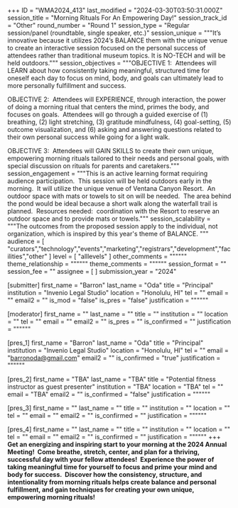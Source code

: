 +++
ID = "WMA2024_413"
last_modified = "2024-03-30T03:50:31.000Z"
session_title = "Morning Rituals For An Empowering Day!"
session_track_id = "Other"
round_number = "Round 1"
session_type = "Regular session/panel (roundtable, single speaker, etc.)"
session_unique = """It’s innovative because it utilizes 2024’s BALANCE them with the unique venue to create an interactive session focused on the personal success of attendees rather than traditional museum topics.  It is NO-TECH and will be held outdoors."""
session_objectives = """OBJECTIVE 1:  Attendees will LEARN about how consistently taking meaningful, structured time for oneself each day to focus on mind, body, and goals can ultimately lead to more personally fulfillment and success.

OBJECTIVE 2:  Attendees will EXPERIENCE, through interaction, the power of doing a morning ritual that centers the mind, primes the body, and focuses on goals.  Attendees will go through a guided exercise of (1) breathing, (2) light stretching, (3) gratitude mindfulness, (4) goal-setting, (5) outcome visualization, and (6) asking and answering questions related to their own personal success while going for a light walk.

OBJECTIVE 3:  Attendees will GAIN SKILLS to create their own unique, empowering morning rituals tailored to their needs and personal goals, with special discussion on rituals for parents and caretakers."""
session_engagement = """This is an active learning format requiring audience participation.  This session will be held outdoors early in the morning.  It will utilize the unique venue of Ventana Canyon Resort.  An outdoor space with mats or towels to sit on will be needed.  The area behind the pond would be ideal because a short walk along the waterfall trail is planned.  Resources needed:  coordination with the Resort to reserve an outdoor space and to provide mats or towels."""
session_scalability = """The outcomes from the proposed session apply to the individual, not organization, which is inspired by this year's theme of BALANCE.
"""
audience = [ "curators","technology","events","marketing","registrars","development","facilities","other" ]
level = [ "alllevels" ]
other_comments = """"""
theme_relationship = """"""
theme_comments = """"""
session_format = ""
session_fee = ""
assignee = [  ]
submission_year = "2024"

[submitter]
first_name = "Barron"
last_name = "Oda"
title = "Principal"
institution = "Invenio Legal Studio"
location = "Honolulu, HI"
tel = ""
email = ""
email2 = ""
is_mod = "false"
is_pres = "false"
justification = """"""

[moderator]
first_name = ""
last_name = ""
title = ""
institution = ""
location = ""
tel = ""
email = ""
email2 = ""
is_pres = ""
is_confirmed = ""
justification = """"""

[pres_1]
first_name = "Barron"
last_name = "Oda"
title = "Principal"
institution = "Invenio Legal Studio"
location = "Honolulu, HI"
tel = ""
email = "barronoda@gmail.com"
email2 = ""
is_confirmed = "true"
justification = """"""

[pres_2]
first_name = "TBA"
last_name = "TBA"
title = "Potential fitness instructor as guest presenter"
institution = "TBA"
location = "TBA"
tel = ""
email = "TBA"
email2 = ""
is_confirmed = "false"
justification = """"""

[pres_3]
first_name = ""
last_name = ""
title = ""
institution = ""
location = ""
tel = ""
email = ""
email2 = ""
is_confirmed = ""
justification = """"""

[pres_4]
first_name = ""
last_name = ""
title = ""
institution = ""
location = ""
tel = ""
email = ""
email2 = ""
is_confirmed = ""
justification = """"""
+++
**Get an energizing and inspiring start to your morning at the 2024 Annual Meeting!  Come breathe, stretch, center, and plan for a thriving, successful day with your fellow attendees!  Experience the power of taking meaningful time for yourself to focus and prime your mind and body for success.  Discover how the consistency, structure, and intentionality from morning rituals helps create balance and personal fulfillment, and gain techniques for creating your own unique, empowering morning rituals!**
